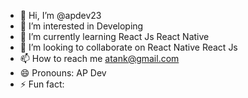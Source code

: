 - 👋 Hi, I’m @apdev23
- 👀 I’m interested in Developing
- 🌱 I’m currently learning React Js React Native 
- 💞️ I’m looking to collaborate on React Native React Js
- 📫 How to reach me atank@gmail.com
- 😄 Pronouns: AP Dev
- ⚡ Fun fact: 

<!---
apdev23/apdev23 is a ✨ special ✨ repository because its `README.md` (this file) appears on your GitHub profile.
You can click the Preview link to take a look at your changes.
--->
